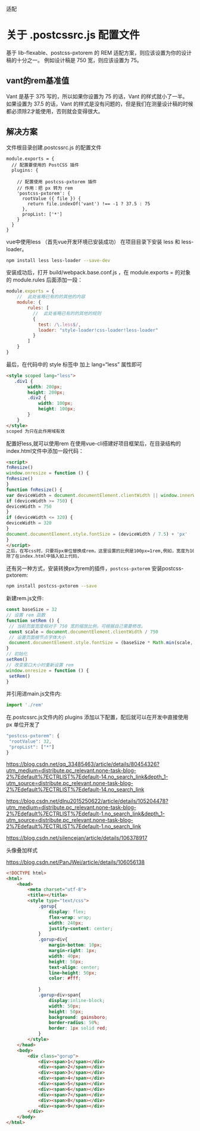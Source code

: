 适配



# 关于 .postcssrc.js 配置文件

基于 lib-flexable、postcss-pxtorem 的 REM 适配方案，则应该设置为你的设计稿的十分之一。
例如设计稿是 750 宽，则应该设置为 75。

## vant的rem基准值

Vant 是基于 375 写的，所以如果你设置为 75 的话，Vant 的样式就小了一半。
如果设置为 37.5 的话，Vant 的样式是没有问题的，但是我们在测量设计稿的时候都必须除2才能使用，否则就会变得很大。

## 解决方案

文件根目录创建.postcssrc.js 的配置文件

```
module.exports = {
  // 配置要使用的 PostCSS 插件
  plugins: {

    // 配置使用 postcss-pxtorem 插件
    // 作用：把 px 转为 rem
    'postcss-pxtorem': {
      rootValue ({ file }) {
        return file.indexOf('vant') !== -1 ? 37.5 : 75
      },
      propList: ['*']
    }
  }
}
```







vue中使用less
（首先vue开发环境已安装成功）
在项目目录下安装 less 和 less-loader。

```bash
npm install less less-loader --save-dev
```

安装成功后，打开 build/webpack.base.conf.js ，在 module.exports = 的对象的 module.rules 后面添加一段：

```js
module.exports = {
    //  此处省略已有的的其他的内容
    module: {
        rules: [
          //  此处省略已有的的其他的规则
          {
            test: /\.less$/,
            loader: "style-loader!css-loader!less-loader"
          }
        ]
    }
}
```

最后，在代码中的 style 标签中 加上 lang=“less” 属性即可

```html
<style scoped lang="less">
   .div1 {
        width: 200px;
        height: 200px;
        .div2 {
            width: 100px;
            height: 100px;
        }
    }
</style>
scoped 为只在此作用域有效
```



配置好less,就可以使用rem
在使用vue-cli搭建好项目框架后，在目录结构的index.html文件中添加一段代码：

```html
<script>
fnResize()
window.onresize = function () {
fnResize()
}
function fnResize() {
var deviceWidth = document.documentElement.clientWidth || window.innerWidth
if (deviceWidth >= 750) {
deviceWidth = 750
}
if (deviceWidth <= 320) {
deviceWidth = 320
}
document.documentElement.style.fontSize = (deviceWidth / 7.5) + 'px'
}
</script>
之后，在写css时，只要将px单位替换成rem，这里设置的比例是100px=1rem,例如，宽度为100px时，可以直接写成1rem。
除了在index.html中插入如上代码，
```





还有另一种方式，安装转换px为rem的插件，`postcss-pxtorem`
安装postcss-pxtorem:

```bash
npm install postcss-pxtorem --save
```

新建rem.js文件:

```js
const baseSize = 32
// 设置 rem 函数
function setRem () {
 // 当前页面宽度相对于 750 宽的缩放比例，可根据自己需要修改。
 const scale = document.documentElement.clientWidth / 750
 // 设置页面根节点字体大小
 document.documentElement.style.fontSize = (baseSize * Math.min(scale, 2)) + 'px'
}
// 初始化
setRem()
// 改变窗口大小时重新设置 rem
window.onresize = function () {
 setRem()
}
```

并引用进main.js文件内:

```js
import './rem'
```

在.postcssrc.js文件内的 plugins 添加以下配置，配后就可以在开发中直接使用 px 单位开发了

```js
"postcss-pxtorem": {
 "rootValue": 32,
 "propList": ["*"]
}
```





https://blog.csdn.net/qq_33485463/article/details/80454326?utm_medium=distribute.pc_relevant.none-task-blog-2%7Edefault%7ECTRLIST%7Edefault-14.no_search_link&depth_1-utm_source=distribute.pc_relevant.none-task-blog-2%7Edefault%7ECTRLIST%7Edefault-14.no_search_link





https://blog.csdn.net/dlnu2015250622/article/details/105204478?utm_medium=distribute.pc_relevant.none-task-blog-2%7Edefault%7ECTRLIST%7Edefault-1.no_search_link&depth_1-utm_source=distribute.pc_relevant.none-task-blog-2%7Edefault%7ECTRLIST%7Edefault-1.no_search_link





https://blog.csdn.net/silencejan/article/details/106378917





头像叠加样式

https://blog.csdn.net/PanJWei/article/details/106056138



```html
<!DOCTYPE html>
<html>
	<head>
		<meta charset="utf-8">
		<title></title>
		<style type="text/css">
			.gorup{
				display: flex;
				flex-wrap: wrap;
				width: 240px;
				justify-content: center;
			}
			.gorup>div{
				margin-bottom: 10px;
				margin-right: 1px;
				width: 40px;
				height: 50px;
				text-align: center;
				line-height: 50px;
				color: #fff;
				
			}
			.gorup>div>span{
				display:inline-block;
				width: 50px;
				height: 50px;
				background: gainsboro;
				border-radius: 50%;
				border: 1px solid red;
			}
		</style>
	</head>
	<body>
		<div class="gorup">
			<div><span>1</span></div>
			<div><span>2</span></div>
			<div><span>3</span></div>
			<div><span>4</span></div>
			<div><span>5</span></div>
			<div><span>6</span></div>
			<div><span>7</span></div>
			<div><span>8</span></div>
			<div><span>9</span></div>
		</div>
	</body>
</html>
```

